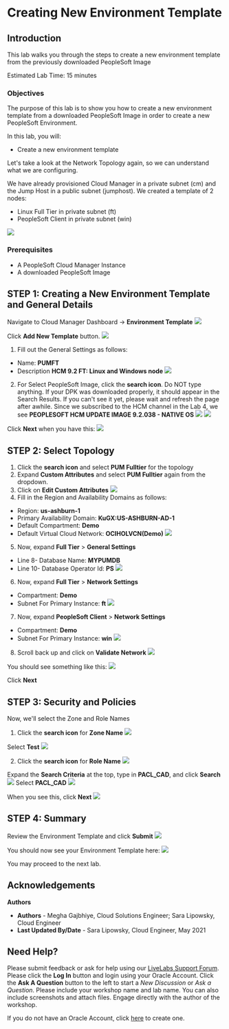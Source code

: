 # Creating New Environment Template

## Introduction

This lab walks you through the steps to create a new environment template from the previously downloaded PeopleSoft Image

Estimated Lab Time: 15 minutes

### Objectives
The purpose of this lab is to show you how to create a new environment template from a downloaded PeopleSoft Image in order to create a new PeopleSoft Environment.

In this lab, you will:
* Create a new environment template

Let's take a look at the Network Topology again, so we can understand what we are configuring.

We have already provisioned Cloud Manager in a private subnet (cm) and the Jump Host in a public subnet (jumphost). We created a template of 2 nodes:
* Linux Full Tier in private subnet (ft)
* PeopleSoft Client in private subnet (win)


![](./images/archnew12.png "")

### Prerequisites
- A PeopleSoft Cloud Manager Instance
- A downloaded PeopleSoft Image

## **STEP 1**: Creating a New Environment Template and General Details

Navigate to Cloud Manager Dashboard -> **Environment Template**
    ![](./images/1dashtemp.png "")

  Click **Add New Template** button.
  ![](./images/2addtemp.png "")

1. Fill out the General Settings as follows:
  - Name: **PUMFT**
  - Description **HCM 9.2 FT: Linux and Windows node**
  ![](./images/tempnamedescription.png "")

2. For Select PeopleSoft Image, click the **search icon**. Do NOT type anything. If your DPK was downloaded properly, it should appear in the Search Results. If you can't see it yet, please wait and refresh the page after awhile. Since we subscribed to the HCM channel in the Lab 4, we see **PEOPLESOFT HCM UPDATE IMAGE 9.2.038 - NATIVE OS** 
  ![](./images/imagesearch.png "")
  ![](./images/4hcmlookup.png "")

  Click **Next** when you have this:
  ![](./images/3tempname.png "")
## **STEP 2**: Select Topology
1. Click the **search icon** and select **PUM Fulltier** for the topology
2. Expand **Custom Attributes** and select **PUM Fulltier** again from the dropdown.
3. Click on **Edit Custom Attributes**
  ![](./images/5selecttopv2.png "")
4. Fill in the Region and Availability Domains as follows:
  * Region: **us-ashburn-1**
  * Primary Availability Domain: **KuGX:US-ASHBURN-AD-1**
  * Default Compartment: **Demo**
  * Default Virtual Cloud Network: **OCIHOLVCN(Demo)** 
  ![](./images/6region.png "")
5. Now, expand **Full Tier** > **General Settings**
  * Line 8- Database Name: **MYPUMDB**
  * Line 10- Database Operator Id: **PS**
  ![](./images/7ftgeneral.png "")
6. Now, expand **Full Tier** > **Network Settings**
  * Compartment: **Demo**
  * Subnet For Primary Instance: **ft**
  ![](./images/8ftnetwork.png "")
7. Now, expand **PeopleSoft Client** > **Network Settings**
  * Compartment: **Demo**
  * Subnet For Primary Instance: **win**
  ![](./images/9clientnetwork.png "")
8. Scroll back up and click on **Validate Network**
  ![](./images/10validatenetwork.png "")

  You should see something like this:
  ![](./images/11validationok.png "")

Click **Next**

## **STEP 3**: Security and Policies

Now, we'll select the Zone and Role Names

1. Click the **search icon** for **Zone Name**
  ![](./images/12searchzone.png "")

  Select **Test**
  ![](./images/13searchtest.png "")

2. Click the **search icon** for **Role Name**
  ![](./images/14searchrole.png "")

  Expand the **Search Criteria** at the top, type in **PACL\_CAD**, and click **Search**
  ![](./images/15searchrole.png "")
  Select **PACL\_CAD**
  ![](./images/16searchrole.png "")

When you see this, click **Next**
  ![](./images/17next.png "")


## **STEP 4**: Summary

Review the Environment Template and click **Submit**
  ![](./images/18submit.png "")

You should now see your Environment Template here:
  ![](./images/19templist.png "")


You may proceed to the next lab.

## Acknowledgements

**Authors** 
* **Authors** - Megha Gajbhiye, Cloud Solutions Engineer; Sara Lipowsky, Cloud Engineer
* **Last Updated By/Date** - Sara Lipowsky, Cloud Engineer, May 2021

## Need Help?
Please submit feedback or ask for help using our [LiveLabs Support Forum](https://community.oracle.com/tech/developers/categories/Migrate%20SaaS%20to%20OCI). Please click the **Log In** button and login using your Oracle Account. Click the **Ask A Question** button to the left to start a *New Discussion* or *Ask a Question*.  Please include your workshop name and lab name.  You can also include screenshots and attach files.  Engage directly with the author of the workshop.

If you do not have an Oracle Account, click [here](https://profile.oracle.com/myprofile/account/create-account.jspx) to create one.